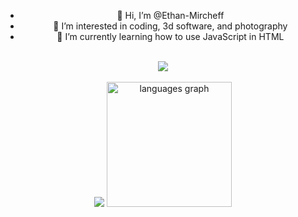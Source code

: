 <ul align="center">
  <li>👋 Hi, I’m @Ethan-Mircheff</li>
  <li>👀 I’m interested in coding, 3d software, and photography</li>
  <li>🌱 I’m currently learning how to use JavaScript in HTML</li>
</ul>

<br clear="both">

<div align="center">
  <img height="" src="https://github-widgetbox.vercel.app/api/profile?username=Ethan-Mircheff&theme=nautilus&data=followers,repositories,stars,commits"  />
</div>

<br clear="both">

<div align="center">
  <img height="" src="https://github-widgetbox.vercel.app/api/skills?names=js,html,css,markdown&theme=nautilus&includeNames=true"  />
  <img src="https://github-readme-stats.vercel.app/api/top-langs?username=Ethan-Mircheff&locale=en&hide_title=true&layout=compact&card_width=430&langs_count=5&theme=one_dark_pro&hide_border=true&order=2" height="200" alt="languages graph"  />
</div>

<!---
Ethan-Mircheff/Ethan-Mircheff is a ✨ special ✨ repository because its `README.md` (this file) appears on your GitHub profile.
You can click the Preview link to take a look at your changes.
--->
